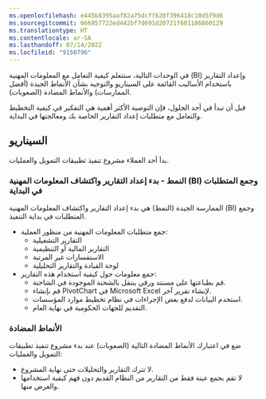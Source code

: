 ```yaml
---
ms.openlocfilehash: e445b8395aaf82a75dcff620f396418c10d5f9d6
ms.sourcegitcommit: 666957722ed442bf7d691d20721f601186860129
ms.translationtype: HT
ms.contentlocale: ar-SA
ms.lasthandoff: 07/14/2022
ms.locfileid: "9150796"
---
```

في الوحدات التالية، ستتعلم كيفية التعامل مع المعلومات المهنية (BI) وإعداد التقارير باستخدام الأساليب القائمة على السيناريو والتوجيه بشأن الأنماط الجيدة (أفضل الممارسات) والأنماط المضادة (الصعوبات).

قبل أن تبدأ في أحد الحلول، فإن التوصية الأكثر أهمية هي التفكير في كيفية التخطيط والتعامل مع متطلبات إعداد التقارير الخاصة بك ومعالجتها في البداية. 

## <a name="scenario"></a>السيناريو

بدأ أحد العملاء مشروع تنفيذ تطبيقات التمويل والعمليات. 

### <a name="pattern---start-reporting-and-bi-discovery-and-requirements-gathering-at-the-outset"></a>النمط - بدء إعداد التقارير واكتشاف المعلومات المهنية (BI) وجمع المتطلبات في البداية

الممارسة الجيدة (النمط) هي بدء إعداد التقارير واكتشاف المعلومات المهنية (BI) وجمع المتطلبات في بداية التنفيذ.
- جمع متطلبات المعلومات المهنية من منظور العملية:
    - التقارير التشغيلية
    - التقارير المالية أو التنظيمية 
    - الاستفسارات غير المرتبة 
    - لوحة القيادة والتقارير التحليلية
- جمع معلومات حول كيفية استخدام هذه التقارير: 
    - قم بطباعتها على مستند ورقي ينتقل بالشحنة الموجودة في الشاحنة.
    - قم بإنشاء PivotChart في Microsoft Excel لإنشاء تقرير آخر.
    - استخدم البيانات لدفع بعض الإجراءات في نظام تخطيط موارد المؤسسات.
    - التقديم للجهات الحكومية في نهاية العام.
 
### <a name="anti-patterns"></a>الأنماط المضادة

ضع في اعتبارك الأنماط المضادة التالية (الصعوبات) عند بدء مشروع تنفيذ تطبيقات التمويل والعمليات:
- لا تترك التقارير والتحليلات حتى نهاية المشروع.
- لا تقم بجمع عينة فقط من التقارير من النظام القديم دون فهم كيفية استخدامها والغرض منها. 
